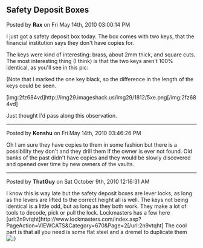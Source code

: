 ## Safety Deposit Boxes
Posted by **Rax** on Fri May 14th, 2010 03:00:14 PM

I just got a safety deposit box today. The box comes with two keys, that the financial institution says they don't have copies for.  

The keys were kind of interesting: brass, about 2mm thick, and square cuts. The most interesting thing (I think) is that the two keys aren't 100% identical, as you'll see in this pic:

(Note that I marked the one key black, so the difference in the length of the keys could be seen.

[img:2fz684vd]http&#58;//img29&#46;imageshack&#46;us/img29/1812/5xe&#46;png[/img:2fz684vd]

Just thought I'd pass along this observation.

--------------------------------------------------------------------------------

Posted by **Konshu** on Fri May 14th, 2010 03:46:26 PM

Oh I am sure they have copies to them in some fashion but there is a possibility they don't and they drill them if the owner is ever not found. Old banks of the past didn't have copies and they would be slowly discovered and opened over time by new owners of the vaults.

--------------------------------------------------------------------------------

Posted by **ThatGuy** on Sat October 9th, 2010 12:16:31 AM

I know this is way late but the safety deposit boxes are lever locks, as long as the levers are lifted to the correct height all is well. The keys not being identical is a little odd, but as long as they both work. They make a lot of tools to decode, pick or pull the lock. Lockmasters has a few here [url:2n9vtqht]http&#58;//www&#46;lockmasters&#46;com/index&#46;asp?PageAction=VIEWCATS&amp;Category=670&amp;Page=2[/url:2n9vtqht] The cool part is that all you need is some flat steel and a dremel to duplicate them  <!-- s;) --><img src="{SMILIES_PATH}/icon_e_wink.gif" alt=";)" title="Wink" /><!-- s;) -->
